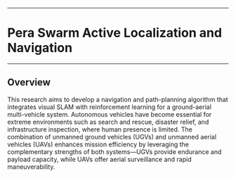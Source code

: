 ___
# Pera Swarm Active Localization and Navigation
___

## Overview

This research aims to develop a navigation and path-planning algorithm that integrates visual SLAM with reinforcement learning for a ground-aerial multi-vehicle system. Autonomous vehicles have become essential for extreme environments such as search and rescue, disaster relief, and infrastructure inspection, where human presence is limited. The combination of unmanned ground vehicles (UGVs) and unmanned aerial vehicles (UAVs) enhances mission efficiency by leveraging the complementary strengths of both systems—UGVs provide endurance and payload capacity, while UAVs offer aerial surveillance and rapid maneuverability.


